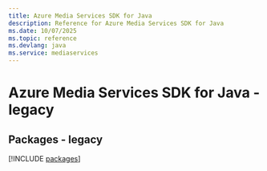 ```yaml
---
title: Azure Media Services SDK for Java
description: Reference for Azure Media Services SDK for Java
ms.date: 10/07/2025
ms.topic: reference
ms.devlang: java
ms.service: mediaservices
---
```

# Azure Media Services SDK for Java - legacy
## Packages - legacy
[!INCLUDE [packages](media-services-index.md)]